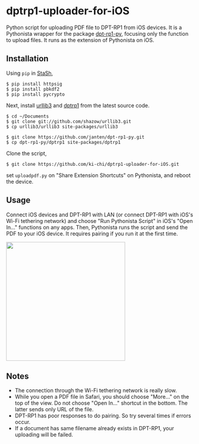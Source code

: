 # dptrp1-uploader-for-iOS
Python script for uploading PDF file to DPT-RP1 from iOS devices. It is a Pythonista wrapper for the package [dpt-rp1-py](https://github.com/janten/dpt-rp1-py), focusing only the function to upload files. It runs as the extension of Pythonista on iOS.

## Installation

Using `pip` in [StaSh](https://github.com/ywangd/stash),

```shell
$ pip install httpsig
$ pip install pbkdf2
$ pip install pycrypto
```

Next, install [urllib3](https://github.com/shazow/urllib3) and [dptrp1](https://github.com/janten/dpt-rp1-py) from the latest source code.

```shell
$ cd ~/Documents
$ git clone git://github.com/shazow/urllib3.git
$ cp urllib3/urllib3 site-packages/urllib3
```

```shell
$ git clone https://github.com/janten/dpt-rp1-py.git
$ cp dpt-rp1-py/dptrp1 site-packages/dptrp1
```


Clone the script,

```shell
$ git clone https://github.com/ki-chi/dptrp1-uploader-for-iOS.git
```

set `uploadpdf.py` on "Share Extension Shortcuts" on Pythonista, and reboot the device.

## Usage

Connect iOS devices and DPT-RP1 with LAN (or connect DPT-RP1 with iOS's Wi-Fi tethering network) and choose "Run Pythonista Script" in iOS's "Open In..." functions on any apps. Then, Pythonista runs the script and send the PDF to your iOS device. It requires pairing if you run it at the first time.

<img src="http://ki-chi.jp/wp-content/uploads/IMG_7225.png" width="320">

## Notes

* The connection through the Wi-Fi tethering network is really slow.
* While you open a PDF file in Safari, you should choose "More..." on the top of the view. Do not choose "Open In..." shortcut in the bottom. The latter sends only URL of the file.
* DPT-RP1 has poor responses to do pairing. So try several times if errors occur.
* If a document has same filename already exists in DPT-RP1, your uploading will be failed.
